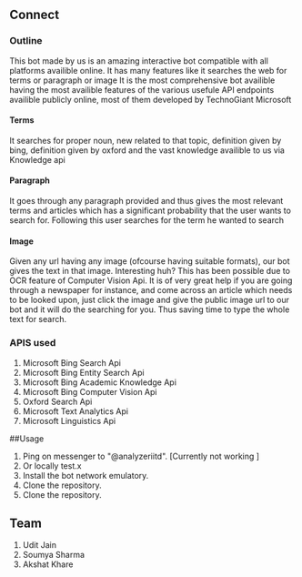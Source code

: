 ## Connect
### Outline
This bot made by us is an amazing interactive bot compatible with all platforms availible online.
It has many features like it searches the web for terms or paragraph or image
It is the most comprehensive bot availible having the most availible features of the 
various usefule API endpoints availible publicly online, most of them developed by TechnoGiant Microsoft
#### Terms
It searches for proper noun, new related to that topic, definition given by bing, 
definition given by oxford and the vast knowledge availible to us via Knowledge api
#### Paragraph
It goes through any paragraph provided and thus gives the most relevant terms and articles which 
has a significant probability that the user wants to search for. Following this user searches for 
the term he wanted to search
#### Image
Given any url having any image (ofcourse having suitable formats), our bot gives the text in that image.
Interesting huh? This has been possible due to OCR feature of Computer Vision Api.
It is of very great help if you are going through a newspaper for instance, and come across an article which
needs to be looked upon, just click the image and give the public image url to our bot and it will do
the searching for you. Thus saving time to type the whole text for search.

### APIS used
1. Microsoft Bing Search Api
2. Microsoft Bing Entity Search Api
3. Microsoft Bing Academic Knowledge Api
4. Microsoft Bing Computer Vision Api
5. Oxford Search Api
6. Microsoft Text Analytics Api
7. Microsoft Linguistics Api

##Usage 
1. Ping on messenger to "@analyzeriitd". [Currently not working ]
2. Or locally test.x
1. Install the bot network emulatory.
1. Clone the repository.
1. Clone the repository.


## Team
 1. Udit Jain
 2. Soumya Sharma
 3. Akshat Khare




